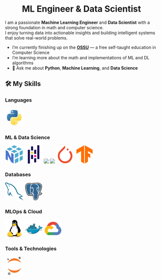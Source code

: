 <h1 align="center">ML Engineer & Data Scientist</h1>

I am a passionate **Machine Learning Engineer** and **Data Scientist** with a strong foundation in math and computer science.  
I enjoy turning data into actionable insights and building intelligent systems that solve real-world problems.  

- I’m currently finishing up on the [**OSSU**](https://github.com/ossu/data-science) — a free self-taught education in Computer Science  
- I’m learning more about the math and implementations of ML and DL algorithms  
- 💬 Ask me about **Python**, **Machine Learning**, and **Data Science**

<h2>🛠 My Skills</h2>

<!-- Languages -->
<h3>Languages</h3>
<p>
  <img src="https://raw.githubusercontent.com/devicons/devicon/master/icons/python/python-original.svg" height="60">
</p>

<!-- ML & Data Science -->
<h3>ML & Data Science</h3>
<p>
  <img src="https://raw.githubusercontent.com/devicons/devicon/master/icons/numpy/numpy-original.svg" height="60">
  <img src="https://raw.githubusercontent.com/devicons/devicon/master/icons/pandas/pandas-original.svg" height="60">
  <img src="https://seaborn.pydata.org/_images/logo-mark-lightbg.svg" height="60">
  <img src="https://upload.wikimedia.org/wikipedia/commons/8/84/Matplotlib_icon.svg" height="60">
  <img src="https://raw.githubusercontent.com/devicons/devicon/master/icons/pytorch/pytorch-original.svg" height="60">
  <img src="https://raw.githubusercontent.com/devicons/devicon/master/icons/tensorflow/tensorflow-original.svg" height="60">
</p>

<!-- Databases -->
<h3>Databases</h3>
<p>
  <img src="https://raw.githubusercontent.com/devicons/devicon/master/icons/mysql/mysql-original.svg" height="60">
  <img src="https://raw.githubusercontent.com/devicons/devicon/master/icons/postgresql/postgresql-original.svg" height="60">
</p>

<!-- MLOps & Cloud -->
<h3>MLOps & Cloud</h3>
<p>
  <img src="https://raw.githubusercontent.com/devicons/devicon/master/icons/linux/linux-original.svg" height="60">
  <img src="https://raw.githubusercontent.com/devicons/devicon/master/icons/docker/docker-original.svg" height="60">
  <img src="https://raw.githubusercontent.com/devicons/devicon/master/icons/googlecloud/googlecloud-original.svg" height="60">
</p>

<!-- Tools & Technologies -->
<h3>Tools & Technologies</h3>
<p>
  <img src="https://raw.githubusercontent.com/devicons/devicon/master/icons/jupyter/jupyter-original.svg" height="60">
</p>

